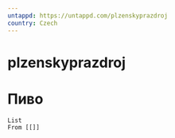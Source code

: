 ```yaml
---
untappd: https://untappd.com/plzenskyprazdroj
country: Czech
---
```

# plzenskyprazdroj

# Пиво

```dataview
List 
From [[]]

```
